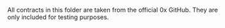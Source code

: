 All contracts in this folder are taken from the official 0x GitHub. They are only included for testing purposes.
